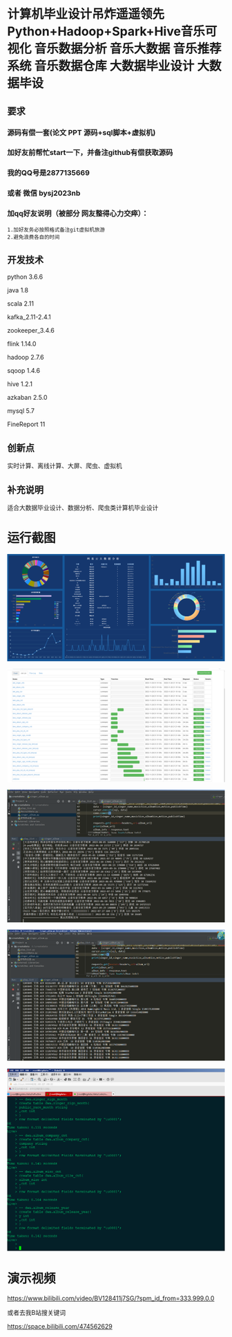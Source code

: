 # 计算机毕业设计吊炸遥遥领先Python+Hadoop+Spark+Hive音乐可视化 音乐数据分析 音乐大数据 音乐推荐系统 音乐数据仓库 大数据毕业设计 大数据毕设

## 要求
### 源码有偿一套(论文 PPT 源码+sql脚本+虚拟机)
### 
### 加好友前帮忙start一下，并备注github有偿获取源码
### 我的QQ号是2877135669 

### 或者 微信 bysj2023nb

### 加qq好友说明（被部分  网友整得心力交瘁）：
    1.加好友务必按照格式备注git虚拟机旅游
    2.避免浪费各自的时间














## 开发技术
python 3.6.6 

java  1.8 

scala 2.11 

kafka_2.11-2.4.1 

zookeeper_3.4.6 

flink 1.14.0 

hadoop 2.7.6 

sqoop 1.4.6 

hive 1.2.1 

azkaban 2.5.0 

mysql 5.7 

FineReport 11 

## 创新点

实时计算、离线计算、大屏、爬虫、虚拟机



## 补充说明
适合大数据毕业设计、数据分析、爬虫类计算机毕业设计









# 运行截图

![](111.png)


![](1.png)

![2](2.png)

![3](3.png)

![4](4.png)











# 演示视频

https://www.bilibili.com/video/BV128411j7SG/?spm_id_from=333.999.0.0

或者去我B站搜关键词

https://space.bilibili.com/474562629